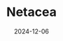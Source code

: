 ---  
layout: startup_page  
title: "Netacea"  
id: "netacea.com"  
permalink: "/netaceanetacea.com12062024/"  
website: "https://netacea.com/"  
funding_round: "Series A"  
funding_amount: "£4M"  
investors: "Mercia Asset Management, Northern Powerhouse Investment Fund (NPIF)"  
about: "Netacea is a cybersecurity startup that protects companies against bot attacks using an AI-driven platform. Its open-source BLADE framework maps every stage of an attack, providing businesses with comprehensive security against cyber threats. This enables Netacea to identify and stop significantly more bot attacks than traditional methods."  
markets: "Cybersecurity, AI, Network Security, SaaS"  
hq: "Manchester, England, United Kingdom"  
founded_year: "2018"  
linkedin: "https://www.linkedin.com/company/netacea"  
twitter: "https://twitter.com/netacea_ai"  
instagram: ""  
facebook: "https://www.facebook.com/Netacea.corp"  
crunchbase: "https://www.crunchbase.com/organization/netacea"  
pitchbook: "https://pitchbook.com/profiles/company/491650-30"  

date_display: "06-Dec-2024"  
date: "2024-12-06"

# SEO Optimization  
meta_title: "Netacea - Series A Funding (£4M)"  
meta_description: "Netacea, Netacea is a cybersecurity startup that protects companies against bot attacks using an AI-driven platform. Its open-source BLADE framework maps every..."  
meta_keywords: "Netacea, Cybersecurity, AI, Network Security, SaaS, Series A funding"  
canonical_url: "https://startup.projectstartups.com/netaceanetacea.com12062024/"  
---
